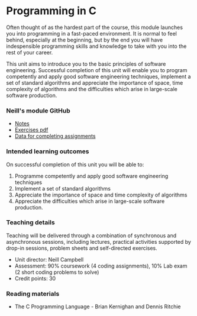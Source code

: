 # Programming in C

Often thought of as the hardest part of the course, this module launches you into programming in a fast-paced environment. It is normal to feel behind, especially at the beginning, but by the end you will have indespensible programming skills and knowledge to take with you into the rest of your career.

This unit aims to introduce you to the basic principles of software engineering. Successful completion of this unit will enable you to program competently and apply good software engineering techniques, implement a set of standard algorithms and appreciate the importance of space, time complexity of algorithms and the difficulties which arise in large-scale software production.

### Neill's module GitHub  
- [Notes](https://github.com/csnwc/Notes)  
- [Exercises pdf](https://csnwc.github.com/Exercises-In-C/blob/main/exercisesInC.pdf)
- [Data for completing assignments](https://github.com/csnwc/Data)

### Intended learning outcomes  
On successful completion of this unit you will be able to:

1. Programme competently and apply good software engineering techniques
2. Implement a set of standard algorithms
3. Appreciate the importance of space and time complexity of algorithms
4. Appreciate the difficulties which arise in large-scale software production.

### Teaching details
Teaching will be delivered through a combination of synchronous and asynchronous sessions, including lectures, practical activities supported by drop-in sessions, problem sheets and self-directed exercises.

- Unit director: Neill Campbell 
- Assessment: 90% coursework (4 coding assignments), 10% Lab exam (2 short coding problems to solve)
- Credit points: 30

### Reading materials  
- The C Programming Language - Brian Kernighan and Dennis Ritchie
